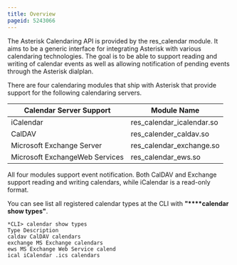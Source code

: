```yaml
---
title: Overview
pageid: 5243066
---
```


The Asterisk Calendaring API is provided by the res_calendar module. It aims to be a generic interface for integrating Asterisk with various calendaring technologies. The goal is to be able to support reading and writing of calendar events as well as allowing notification of pending events through the Asterisk dialplan.

There are four calendaring modules that ship with Asterisk that provide support for the following calendaring servers.

| Calendar Server Support | Module Name |
| --- | --- |
| iCalendar | res_calendar_icalendar.so |
| CalDAV | res_calender_caldav.so |
| Microsoft Exchange Server | res_calendar_exchange.so |
| Microsoft ExchangeWeb Services  | res_calendar_ews.so |

All four modules support event notification. Both CalDAV and Exchange support reading and writing calendars, while iCalendar is a read-only format.

You can see list all registered calendar types at the CLI with **"****calendar show types"**.

```
*CLI> calendar show types
Type Description
caldav CalDAV calendars
exchange MS Exchange calendars
ews MS Exchange Web Service calend
ical iCalendar .ics calendars

```

